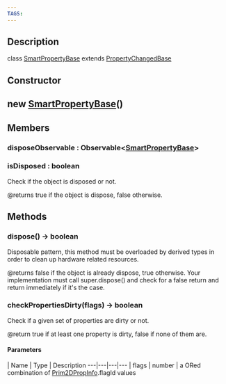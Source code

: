 ```yaml
---
TAGS:
---
```

## Description

class [SmartPropertyBase](/classes/2.0/SmartPropertyBase) extends [PropertyChangedBase](/classes/2.0/PropertyChangedBase)



## Constructor

## new [SmartPropertyBase](/classes/2.0/SmartPropertyBase)()


## Members

### disposeObservable : Observable&lt;[SmartPropertyBase](/classes/2.0/SmartPropertyBase)&gt;



### isDisposed : boolean

Check if the object is disposed or not.

@returns true if the object is dispose, false otherwise.

## Methods

### dispose() &rarr; boolean

Disposable pattern, this method must be overloaded by derived types in order to clean up hardware related resources.

@returns false if the object is already dispose, true otherwise. Your implementation must call super.dispose() and check for a false return and return immediately if it's the case.
### checkPropertiesDirty(flags) &rarr; boolean

Check if a given set of properties are dirty or not.

@return true if at least one property is dirty, false if none of them are.

#### Parameters
 | Name | Type | Description
---|---|---|---
 | flags | number |  a ORed combination of [Prim2DPropInfo](/classes/2.0/Prim2DPropInfo).flagId values

